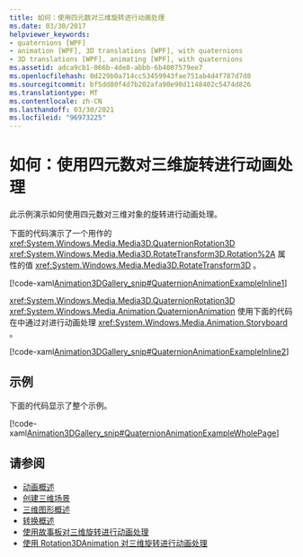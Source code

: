 ```yaml
---
title: 如何：使用四元数对三维旋转进行动画处理
ms.date: 03/30/2017
helpviewer_keywords:
- quaternions [WPF]
- animation [WPF], 3D translations [WPF], with quaternions
- 3D translations [WPF], animating [WPF], with quaternions
ms.assetid: adca9cb1-066b-4de8-abbb-6b4007579ee7
ms.openlocfilehash: 0d229b0a714cc53459943fae751ab4d4f787d7d8
ms.sourcegitcommit: bf5dd80f4d7b202afa90e90d1148402c5474d826
ms.translationtype: MT
ms.contentlocale: zh-CN
ms.lasthandoff: 03/30/2021
ms.locfileid: "96973225"
---
```

# <a name="how-to-animate-a-3d-rotation-using-quaternions"></a>如何：使用四元数对三维旋转进行动画处理
此示例演示如何使用四元数对三维对象的旋转进行动画处理。  
  
 下面的代码演示了一个用作的 <xref:System.Windows.Media.Media3D.QuaternionRotation3D> <xref:System.Windows.Media.Media3D.RotateTransform3D.Rotation%2A> 属性的值 <xref:System.Windows.Media.Media3D.RotateTransform3D> 。  
  
 [!code-xaml[Animation3DGallery_snip#QuaternionAnimationExampleInline1](~/samples/snippets/csharp/VS_Snippets_Wpf/Animation3DGallery_snip/CS/QuaternionAnimationExample.xaml#quaternionanimationexampleinline1)]  
  
 <xref:System.Windows.Media.Media3D.QuaternionRotation3D> <xref:System.Windows.Media.Animation.QuaternionAnimation> 使用下面的代码在中通过对进行动画处理 <xref:System.Windows.Media.Animation.Storyboard> 。  
  
 [!code-xaml[Animation3DGallery_snip#QuaternionAnimationExampleInline2](~/samples/snippets/csharp/VS_Snippets_Wpf/Animation3DGallery_snip/CS/QuaternionAnimationExample.xaml#quaternionanimationexampleinline2)]  
  
## <a name="example"></a>示例  
 下面的代码显示了整个示例。  
  
 [!code-xaml[Animation3DGallery_snip#QuaternionAnimationExampleWholePage](~/samples/snippets/csharp/VS_Snippets_Wpf/Animation3DGallery_snip/CS/QuaternionAnimationExample.xaml#quaternionanimationexamplewholepage)]  
  
## <a name="see-also"></a>请参阅

- [动画概述](animation-overview.md)
- [创建三维场景](how-to-create-a-3-d-scene.md)
- [三维图形概述](3-d-graphics-overview.md)
- [转换概述](transforms-overview.md)
- [使用故事板对三维旋转进行动画处理](how-to-animate-a-3-d-rotation-using-storyboards.md)
- [使用 Rotation3DAnimation 对三维旋转进行动画处理](how-to-animate-a-3-d-rotation-using-rotation3danimation.md)
